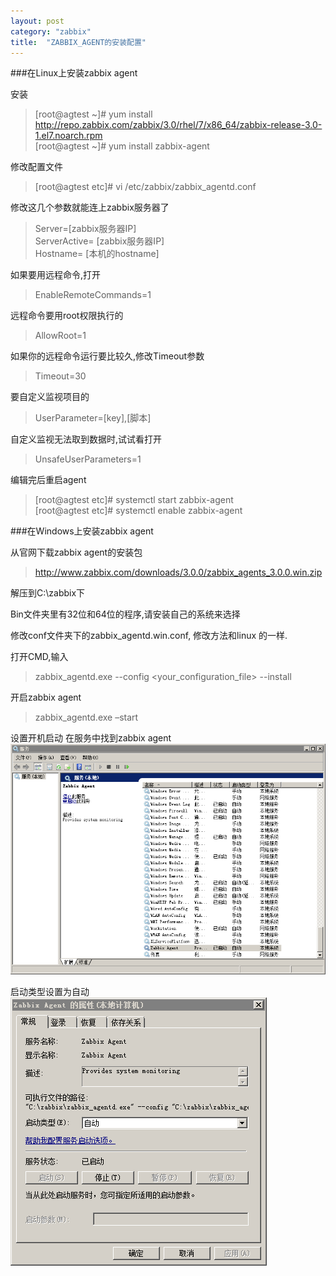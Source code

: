 ```yaml
---
layout: post
category: "zabbix"
title:  "ZABBIX_AGENT的安装配置"
---
```


###在Linux上安装zabbix agent

安装

>[root@agtest ~]# yum install http://repo.zabbix.com/zabbix/3.0/rhel/7/x86_64/zabbix-release-3.0-1.el7.noarch.rpm  
>[root@agtest ~]# yum install zabbix-agent

修改配置文件
>[root@agtest etc]# vi /etc/zabbix/zabbix_agentd.conf
 <!--more-->
修改这几个参数就能连上zabbix服务器了
>Server=[zabbix服务器IP]  
ServerActive= [zabbix服务器IP]  
Hostname= [本机的hostname]
 
如果要用远程命令,打开
>EnableRemoteCommands=1
 
远程命令要用root权限执行的
>AllowRoot=1
 
如果你的远程命令运行要比较久,修改Timeout参数
>Timeout=30
 
要自定义监视项目的
>UserParameter=[key],[脚本]
 
自定义监视无法取到数据时,试试看打开
>UnsafeUserParameters=1  

编辑完后重启agent
>[root@agtest etc]# systemctl start zabbix-agent  
[root@agtest etc]# systemctl enable zabbix-agent

###在Windows上安装zabbix agent

从官网下载zabbix agent的安装包
>http://www.zabbix.com/downloads/3.0.0/zabbix_agents_3.0.0.win.zip

解压到C:\zabbix下

Bin文件夹里有32位和64位的程序,请安装自己的系统来选择

修改conf文件夹下的zabbix_agentd.win.conf,
修改方法和linux 的一样.
 
打开CMD,输入
>zabbix_agentd.exe --config <your_configuration_file> --install

开启zabbix agent
>zabbix_agentd.exe –start  

设置开机启动
在服务中找到zabbix agent  
![](../assets/739083-20160401111923098-1318511565.png)

启动类型设置为自动  
![](../assets/739083-20160401111924144-237767191.png)